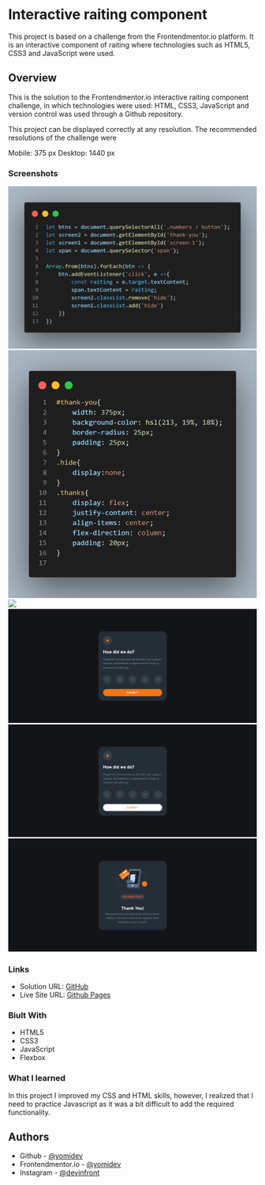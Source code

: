 # Interactive raiting component
This project is based on a challenge from the Frontendmentor.io platform. It is an interactive component of raiting where technologies such as HTML5, CSS3 and JavaScript were used.



## Overview
This is the solution to the Frontendmentor.io interactive raiting component challenge, in which technologies were used: HTML, CSS3, JavaScript and version control was used through a Github repository.

This project can be displayed correctly at any resolution. The recommended resolutions of the challenge were

Mobile: 375 px
Desktop: 1440 px
### Screenshots

![](screenshot/code.png)
![](screenshot/code2.png)
![](screenshot/code3.png)
![](screenshot/desktop.png)
![](screenshot/desktop_active.png)
![](screenshot/screen_thanks.png)


### Links

- Solution URL: [GitHub](https://github.com/yomidev/Raiting-Component)
- Live Site URL: [Github Pages]( https://yomidev.github.io/Raiting-Component/)
### Biult With

- HTML5
- CSS3
- JavaScript
- Flexbox

### What I learned

In this project I improved my CSS and HTML skills, however, I realized that I need to practice Javascript as it was a bit difficult to add the required functionality.
## Authors

- Github - [@yomidev](https://github.com/yomidev)
- Frontendmentor.io - [@yomidev](https://www.frontendmentor.io/profile/yomidev)
- Instagram - [@devinfront](https://www.instagram.com/devinfront/)
